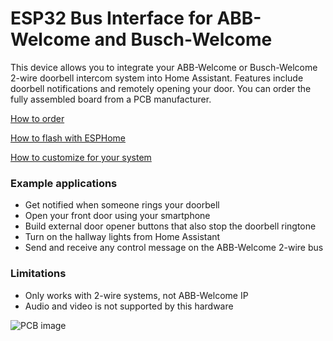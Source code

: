 # ESP32 Bus Interface for ABB-Welcome and Busch-Welcome 
This device allows you to integrate your ABB-Welcome or Busch-Welcome 2-wire doorbell intercom system into Home Assistant. Features include doorbell notifications and remotely opening your door. You can order the fully assembled board from a PCB manufacturer.

[How to order](https://github.com/Mat931/esp32-doorbell-bus-interface/blob/main/how_to_order.md)

[How to flash with ESPHome](https://github.com/Mat931/esp32-doorbell-bus-interface/blob/main/how_to_flash.md)

[How to customize for your system](https://github.com/Mat931/esp32-doorbell-bus-interface/blob/main/how_to_customize.md)

### Example applications
- Get notified when someone rings your doorbell
- Open your front door using your smartphone
- Build external door opener buttons that also stop the doorbell ringtone
- Turn on the hallway lights from Home Assistant
- Send and receive any control message on the ABB-Welcome 2-wire bus

### Limitations
- Only works with 2-wire systems, not ABB-Welcome IP
- Audio and video is not supported by this hardware

 ![PCB image](https://github.com/Mat931/esp32-doorbell-bus-interface/blob/main/images/1.png)
